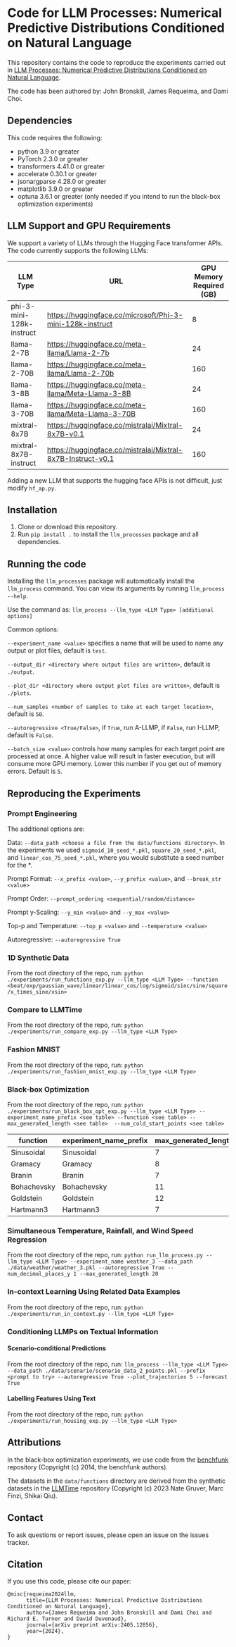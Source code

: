 # Code for LLM Processes: Numerical Predictive Distributions Conditioned on Natural Language
This repository contains the code to reproduce the experiments carried out in [LLM Processes: Numerical Predictive
Distributions Conditioned on Natural Language](https://arxiv.org/pdf/2405.12856).

The code has been authored by: John Bronskill, James Requeima, and Dami Choi.

## Dependencies
This code requires the following:
* python 3.9 or greater
* PyTorch 2.3.0 or greater
* transformers 4.41.0 or greater
* accelerate 0.30.1 or greater
* jsonargparse 4.28.0 or greater
* matplotlib 3.9.0 or greater
* optuna 3.6.1 or greater (only needed if you intend to run the black-box optimization experiments)

## LLM Support and GPU Requirements
We support a variety of LLMs through the Hugging Face transformer APIs. The code currently supports the following
LLMs:

| LLM Type     | URL    | GPU Memory Required (GB) |
| ---      | ---    |--------------------------| 
| phi-3-mini-128k-instruct | https://huggingface.co/microsoft/Phi-3-mini-128k-instruct | 8                     |
| llama-2-7B | https://huggingface.co/meta-llama/Llama-2-7b | 24                    |
| llama-2-70B | https://huggingface.co/meta-llama/Llama-2-70b | 160                   |
| llama-3-8B | https://huggingface.co/meta-llama/Meta-Llama-3-8B | 24                    |
| llama-3-70B | https://huggingface.co/meta-llama/Meta-Llama-3-70B | 160                   |
| mixtral-8x7B | https://huggingface.co/mistralai/Mixtral-8x7B-v0.1 | 24                    |
| mixtral-8x7B-instruct | https://huggingface.co/mistralai/Mixtral-8x7B-Instruct-v0.1 | 160                   |

Adding a new LLM that supports the hugging face APIs is not difficult, just modify ```hf_ap.py```.

## Installation
1. Clone or download this repository.
2. Run `pip install .` to install the `llm_processes` package and all dependencies.

## Running the code

Installing the `llm_processes` package will automatically install the `llm_process` command. You can
view its arguments by running `llm_process --help`.

Use the command as:
```llm_process --llm_type <LLM Type> [additional options]```

Common options:

```--experiment_name <value>``` specifies a name that will be used to name any output or plot files,
default is ```test```.

```--output_dir <directory where output files are written>```, default is ```./output```.

```--plot_dir <directory where output plot files are written>```, default is ```./plots```.

```--num_samples <number of samples to take at each target location>```, default is ```50```.

```--autoregressive <True/False>```, if ```True```, run A-LLMP, if ```False```, run I-LLMP, default is ```False```.

```--batch_size <value>``` controls how many samples for each target point are processed at once. A higher value will
result in faster execution, but will consume more GPU memory. Lower this number if you get out of memory errors.
Default is ```5```.

## Reproducing the Experiments
### Prompt Engineering
The additional options are:

Data: ```--data_path <choose a file from the data/functions directory>```.
In the experiments we used ```sigmoid_10_seed_*.pkl```, ```square_20_seed_*.pkl```, and ```linear_cos_75_seed_*.pkl```,
where you would substitute a seed number for  the *.

Prompt Format: ```--x_prefix <value>```, ```--y_prefix <value>```, and ```--break_str <value>```

Prompt Order: ```--prompt_ordering <sequential/random/distance>```

Prompt y-Scaling: ```--y_min <value>``` and ```--y_max <value>```

Top-p and Temperature: ```--top_p <value>``` and ```--temperature <value>```

Autoregressive: ```--autoregressive True```

### 1D Synthetic Data
From the root directory of the repo, run:
```python ./experiments/run_functions_exp.py --llm_type <LLM Type> --function <beat/exp/gaussian_wave/linear/linear_cos/log/sigmoid/sinc/sine/square/x_times_sine/xsin>```

### Compare to LLMTime
From the root directory of the repo, run:
```python ./experiments/run_compare_exp.py --llm_type <LLM Type>```

### Fashion MNIST
From the root directory of the repo, run:
```python ./experiments/run_fashion_mnist_exp.py --llm_type <LLM Type>```

### Black-box Optimization
From the root directory of the repo, run:
```python ./experiments/run_black_box_opt_exp.py --llm_type <LLM Type> --experiment_name_prefix <see table> --function <see table> --max_generated_length <see table>  --num_cold_start_points <see table>```

| function | experiment_name_prefix | max_generated_length | num_cold_start_points |
|----------|-------------|----------------------|-----------------------|
| Sinusoidal | Sinusoidal | 7                    | 7                     |
| Gramacy | Gramacy | 8                    | 12                    |
| Branin | Branin | 7                    | 12                    |
| Bohachevsky | Bohachevsky | 11                   | 12                    |
| Goldstein | Goldstein | 12                   | 12                    |
| Hartmann3 | Hartmann3 | 7                    | 15                    |

### Simultaneous Temperature, Rainfall, and Wind Speed Regression
From the root directory of the repo, run:
```python run_llm_process.py --llm_type <LLM Type> --experiment_name weather_3 --data_path ./data/weather/weather_3.pkl --autoregressive True --num_decimal_places_y 1 --max_generated_length 20```

### In-context Learning Using Related Data Examples
From the root directory of the repo, run:
```python ./experiments/run_in_context.py --llm_type <LLM Type>```

### Conditioning LLMPs on Textual Information
#### Scenario-conditional Predictions 
From the root directory of the repo, run:
```llm_process --llm_type <LLM Type> --data_path ./data/scenario/scenario_data_2_points.pkl --prefix <prompt to try> --autoregressive True --plot_trajectories 5 --forecast True```

#### Labelling Features Using Text
From the root directory of the repo, run:
```python ./experiments/run_housing_exp.py --llm_type <LLM Type>```


## Attributions
In the black-box optimization experiments, we use code from the [benchfunk](https://github.com/mwhoffman/benchfunk) repository (Copyright (c) 2014, the benchfunk authors).

The datasets in the ```data/functions``` directory are derived from the synthetic datasets in the [LLMTime](https://github.com/ngruver/llmtime)  repository (Copyright (c) 2023 Nate Gruver, Marc Finzi, Shikai Qiu).


## Contact
To ask questions or report issues, please open an issue on the issues tracker.

## Citation
If you use this code, please cite our paper:
```
@misc{requeima2024llm,
      title={LLM Processes: Numerical Predictive Distributions Conditioned on Natural Language}, 
      author={James Requeima and John Bronskill and Dami Choi and Richard E. Turner and David Duvenaud},
      journal={arXiv preprint arXiv:2405.12856},
      year={2024},
}
```

